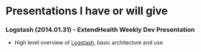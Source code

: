 Presentations I have or will give
=================================

### Logstash (2014.01.31) - ExtendHealth Weekly Dev Presentation

* High level overview of [Logstash](http://logstash.net/), basic architecture and use
